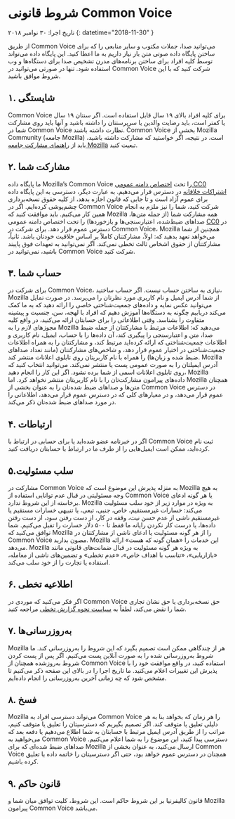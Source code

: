 # شروط قانونی Common Voice

تاریخ اجرا: ۳۰ نوامبر ۲۰۱۸ {: datetime="2018-11-30" }

از طریق Common Voice می‌توانید صدا، جملات مکتوب و سایر منابعی را که برای ساختن پایگاه داده صوتی متن باز نیاز داریم به ما اعطا کنید. این پایگاه داده می‌تواند توسط کلیه افراد برای ساختن برنامه‌های مدرن تشخیص صدا برای دستگاه‌ها و وب استفاده شود.
تنها در صورتی می‌توانید در Common Voice شرکت کنید که با این شروط موافق باشید.

## ۱. شایستگی

Common Voice برای کلیه افراد بالای ۱۹ سال قابل استفاده است. اگر سنتان ۱۹ سال یا کمتر است، باید رضایت والدین یا سرپرستتان را داشته باشید و آنها باید روی مشارکت شما در Common Voice نظارت داشته باشند.
Common Voice بخشی از Mozilla Community (جامعه Mozilla) است. در نتیجه، اگر خواستید که مشارکت داشته باشید، باید از [راهنمای مشارکت جامعه Mozilla](https://www.mozilla.org/en-US/about/governance/policies/participation/) تبعیت کنید.

## ۲. مشارکت شما

ما پایگاه داده Mozilla’s Common Voice را تحت [اختصاص دامنه عمومی CC0 اشتراکات خلاقانه](https://creativecommons.org/publicdomain/zero/1.0/) در دسترس قرار می‌دهیم. به عبارت دیگر، دسترسی به این پایگاه داده برای عموم آزاد است و تا جایی که قانون اجازه بدهد، از کلیه حقوق نسخه‌برداری چشم‌پوشی کرده‌ایم. اگر در Common Voice شرکت کنید، شما را نیز ملزم به انجام همین کار می‌کنیم. باید موافقت کنید که Mozilla همه مشارکت شما (از جمله متن‌ها، صداهای ضبط‌شده، اعتبارسنجی‌ها و بازخوردها) را تحت اختصاص دامنه عمومی [CC0](https://creativecommons.org/publicdomain/zero/1.0/) در دسترس عموم قرار دهد.
برای شرکت در Common Voice، Mozilla همچنین از شما می‌خواهد تعهد بدهید که:
اولاً، مشارکتتان کاملاً بر اساس خلاقیت خودتان باشد.
ثانیاً، مشارکتتان از حقوق اشخاص ثالث تخطی نمی‌کند.
اگر نمی‌توانید به تعهدات فوق پایبند باشید، نمی‌توانید در Common Voice شرکت کنید.

## ۳. حساب شما

برای شرکت در Common Voice، نیازی به ساختن حساب نیست.
اگر حساب ساختید، Mozilla از شما آدرس ایمیل و نام کاربری مورد نظرتان را می‌پرسد. در صورت تمایل می‌توانید عکس نمایه و داده‌های جمعیت‌شناختی خاصی را ارائه دهید که به ما کمک می‌کند دریابیم چگونه به دستگاه‌ها آموزش دهیم که افراد با لهجه، سن، جنسیت و پیشینه متفاوت را بشناسد.
وقتی اطلاعاتی را برای حسابتان ارائه می‌کنید، در واقع کلیه مجوزهای لازم را به Mozilla می‌دهید که:
اطلاعات مرتبط با مشارکتتان از جمله ضبط صدا، متن و اعتبارسنجی را پیگیری کند، آن داده‌ها را با حساب، ایمیل، نام کاربری و اطلاعات جمعیت‌شناختی که ارائه کرده‌اید مرتبط کند، و مشارکتتان را به همراه اطلاعات جمعیت‌شناختی در اختیار عموم قرار دهد، و شاخص‌های مشارکتتان (مانند تعداد صداهای ضبط شده و زبان‌ها) را همراه با نام کاربریتان روی تابلوی اعلانات منتشر کند.
Mozilla آدرس ایمیلتان را به صورت عمومی پست یا منتشر نمی‌کند.
می‌توانید انتخاب کنید که روی تابلوی اعلانات اسمی از شما برده نشود. اگر این کار را انجام دهید، Mozilla داده‌های پیرامون مشارکت‌تان را با نام کاربریتان منتشر نخواهد کرد. اما Mozilla همچنان متن‌ها و صداهای ضبط شده‌تان را به عنوان بخشی از Common Voice در دسترس عموم قرار می‌دهد، و در معیارهای کلی که در دسترس عموم قرار می‌دهد، اطلاعاتی را در مورد صداهای ضبط شده‌تان ذکر می‌کند.

## ۴. ارتباطات

اگر در خبرنامه عضو شده‌اید یا برای حسابی در ارتباط با Common Voice ثبت نام کرده‌اید، ممکن است ایمیل‌هایی را از طرف ما در ارتباط با حسابتان دریافت کنید.

## ۵.سلب مسئولیت

مشارکت در Common Voice به منزله پذیرش این موضوع است که Mozilla به هیچ وجه مسئولیتی در قبال عدم توانایی استفاده از Common Voice یا هر گونه ادعای برخاسته از این شروط ندارد. Mozilla به ویژه در موارد زیر از خود سلب مسئولیت می‌کند:
خسارات غیرمستقیم، خاص، جنبی، تبعی، یا تنبیهی
خسارات مستقیم یا غیرمستقیم ناشی از عدم حسن نیت، وقفه در کار، از دست رفتن سود، از دست رفتن داده‌ها، یا درست کار نکردن رایانه
ما فقط تا ۵۰۰ دلار خسارت را تقبل می‌کنیم.
شما توافق می‌کنید که Mozilla را از هر گونه مسئولیت یا ادعای ناشی از مشارکتتان در Common Voice مصون بدارید.
Mozilla این خدمات را «همان گونه که هست» ارائه می‌دهد. Mozilla به ویژه هر گونه مسئولیت در قبال ضمانت‌های قانونی مانند «بازاریابی»، «تناسب با اهداف خاص»، «عدم تخطی» و تضمین‌های ناشی از معامله، استفاده یا تجارت را از خود سلب می‌کند.

## ۶. اطلاعیه تخطی

اگر فکر می‌کنید که موردی در Common Voice حق نسخه‌برداری یا حق نشان تجاری شما را نقض می‌کند، لطفاً به [سیاست نحوه گزارش تخطی](https://www.mozilla.org/about/legal/report-infringement/) مراجعه کنید.

## ۷. به‌روزرسانی‌ها

Mozilla هر از چندگاهی ممکن است تصمیم بگیرد که این شروط را به‌روزرسانی کند. ما شروط به‌روزرسانی شده را به صورت آنلاین پست می‌کنیم.
اگر پس از پست کردن شروط به‌روزشده همچنان از Common Voice استفاده کنید، در واقع موافقت خود را با پذیرش این تغییرات اعلام می‌کنید. ما تاریخ اجرا را در بالای این صفحه ذکر می‌کنیم تا مشخص شود که چه زمانی آخرین به‌روزرسانی را انجام داده‌ایم.

## ۸. فسخ
Mozilla می‌تواند دسترسی افراد به Common Voice را هر زمان که بخواهد بنا به هر دلیلی تعلیق یا متوقف کند. اگر تصمیم بگیریم که دسترسیتان را تعلیق یا متوقف کنیم، مراتب را از طریق آدرس ایمیل مرتبط با حسابتان به شما اطلاع می‌دهیم یا دفعه بعد که می‌خواهید به Common Voice دسترسی پیدا کنید، این موضوع را به شما اعلام می‌کنیم.
صداهای ضبط شده‌ای که برای Mozilla ارسال می‌کنید، به عنوان بخشی از Common Voice همچنان در دسترس عموم خواهد بود، حتی اگر دسترسیتان را خاتمه داده یا تعلیق کرده باشیم.

## ۹. قانون حاکم
قانون کالیفرنیا بر این شروط حاکم است. این شروط، کلیت توافق میان شما و Mozilla پیرامون Common Voice می‌باشد.




 


